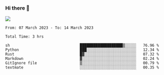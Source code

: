 ### Hi there 👋️

![](https://komarev.com/ghpvc/?username=Loner1024)

<!--START_SECTION:waka-->

```text
From: 07 March 2023 - To: 14 March 2023

Total Time: 3 hrs

sh                               ███████████████████▒░░░░░   76.96 %
Python                           ███░░░░░░░░░░░░░░░░░░░░░░   12.34 %
Rust                             █▓░░░░░░░░░░░░░░░░░░░░░░░   07.32 %
Markdown                         ▓░░░░░░░░░░░░░░░░░░░░░░░░   02.24 %
GitIgnore file                   ▒░░░░░░░░░░░░░░░░░░░░░░░░   00.79 %
textmate                         ░░░░░░░░░░░░░░░░░░░░░░░░░   00.35 %
```

<!--END_SECTION:waka-->



